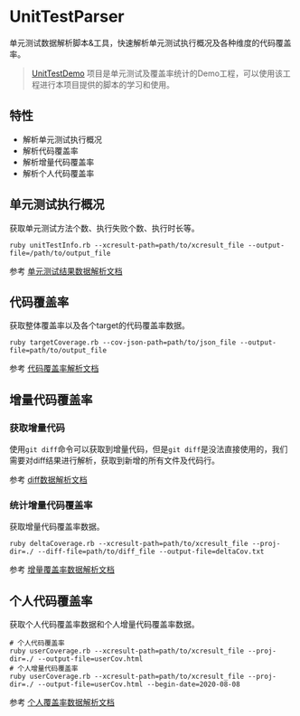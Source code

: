 # UnitTestParser

单元测试数据解析脚本&工具，快速解析单元测试执行概况及各种维度的代码覆盖率。

> [UnitTestDemo](https://github.com/JerryChu/UnitTestDemo) 项目是单元测试及覆盖率统计的Demo工程，可以使用该工程进行本项目提供的脚本的学习和使用。

## 特性

- 解析单元测试执行概况
- 解析代码覆盖率
- 解析增量代码覆盖率
- 解析个人代码覆盖率

## 单元测试执行概况

获取单元测试方法个数、执行失败个数、执行时长等。

```shell
ruby unitTestInfo.rb --xcresult-path=path/to/xcresult_file --output-file=/path/to/output_file
```

参考 [单元测试结果数据解析文档](./docs/unitTestInfo.md)

## 代码覆盖率

获取整体覆盖率以及各个target的代码覆盖率数据。

```shell
ruby targetCoverage.rb --cov-json-path=path/to/json_file --output-file=path/to/output_file
```

参考 [代码覆盖率解析文档](./docs/targetCoverage.md)

## 增量代码覆盖率

### 获取增量代码

使用`git diff`命令可以获取到增量代码，但是`git diff`是没法直接使用的，我们需要对diff结果进行解析，获取到新增的所有文件及代码行。

参考 [diff数据解析文档](./docs/diffParser.md)

### 统计增量代码覆盖率

获取增量代码覆盖率数据。

```
ruby deltaCoverage.rb --xcresult-path=path/to/xcresult_file --proj-dir=./ --diff-file=path/to/diff_file --output-file=deltaCov.txt
```

参考 [增量覆盖率数据解析文档](./docs/deltaCoverage.md)

## 个人代码覆盖率

获取个人代码覆盖率数据和个人增量代码覆盖率数据。

```
# 个人代码覆盖率
ruby userCoverage.rb --xcresult-path=path/to/xcresult_file --proj-dir=./ --output-file=userCov.html
# 个人增量代码覆盖率
ruby userCoverage.rb --xcresult-path=path/to/xcresult_file --proj-dir=./ --output-file=userCov.html --begin-date=2020-08-08
```

参考 [个人覆盖率数据解析文档](./docs/userCoverage.md)
